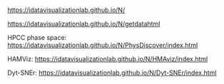 # 

https://idatavisualizationlab.github.io/N/

https://idatavisualizationlab.github.io/N/getdatahtml

HPCC phase space: https://idatavisualizationlab.github.io/N/PhysDiscover/index.html

HAMViz: https://idatavisualizationlab.github.io/N/HMAviz/index.html

Dyt-SNEr: https://idatavisualizationlab.github.io/N/Dyt-SNEr/index.html

